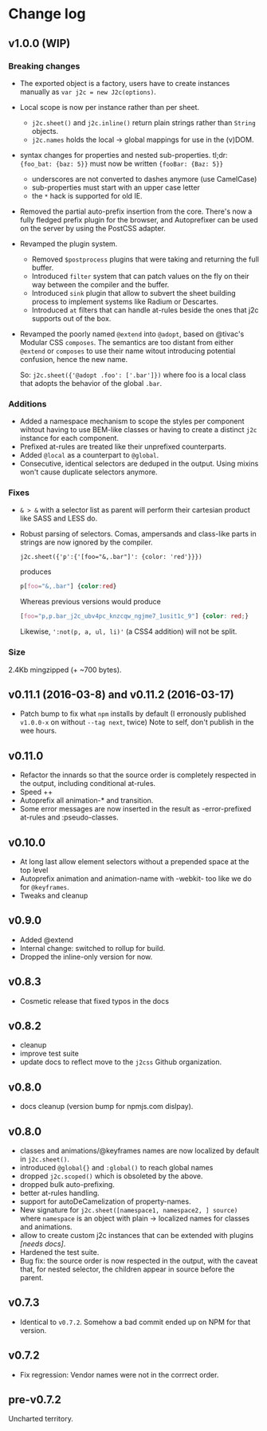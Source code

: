 # Change log

## v1.0.0 (WIP)

### Breaking changes
- The exported object is a factory, users have to create instances
  manually as `var j2c = new J2c(options)`.
- Local scope is now per instance rather than per sheet.
  - `j2c.sheet()` and `j2c.inline()` return plain strings rather than
    `String` objects.
  - `j2c.names` holds the local -> global mappings for use in the (v)DOM.
- syntax changes for properties and nested sub-properties.
  tl;dr: `{foo_bat: {baz: 5}}` must now be written `{fooBar: {Baz: 5}}`
  - underscores are not converted to dashes anymore (use CamelCase)
  - sub-properties must start with an upper case letter
  - the `*` hack is supported for old IE.
- Removed the partial auto-prefix insertion from the core. There's now a
  fully fledged prefix plugin for the browser, and Autoprefixer can be
  used on the server by using the PostCSS adapter.
- Revamped the plugin system.
  - Removed `$postprocess` plugins that were taking and returning the full
    buffer.
  - Introduced `filter` system that can patch values on the fly on their
    way between the compiler and the buffer.
  - Introduced `sink` plugin that allow to subvert the sheet building
    process to implement systems like Radium or Descartes.
  - Introduced `at` filters that can handle at-rules beside the ones that
    j2c supports out of the box.
- Revamped the poorly named `@extend` into `@adopt`, based on @tivac's
  Modular CSS `composes`. The semantics are too distant from either `@extend`
  or `composes` to use their name witout introducing potential confusion,
  hence the new name.

  So: `j2c.sheet({'@adopt .foo': ['.bar']})` where foo is a local class that
  adopts the behavior of the global `.bar`.

### Additions
- Added a namespace mechanism to scope the styles per component wihtout having to
  use BEM-like classes or having to create a distinct `j2c` instance for each
  component.
- Prefixed at-rules are treated like their unprefixed counterparts.
- Added `@local` as a counterpart to `@global`.
- Consecutive, identical selectors are deduped in the output. Using mixins
  won't cause duplicate selectors anymore.

### Fixes
- `& > &` with a selector list as parent will perform their cartesian product
  like SASS and LESS do.
- Robust parsing of selectors. Comas, ampersands and class-like parts
  in strings are now ignored by the compiler.

  ```JS
  j2c.sheet({'p':{'[foo="&,.bar"]': {color: 'red'}}})
  ```

  produces

  ```CSS
  p[foo="&,.bar"] {color:red}
  ```

  Whereas previous versions would produce

  ```CSS
  [foo="p,p.bar_j2c_ubv4pc_knzcqw_ngjme7_1usit1c_9"] {color: red;}
  ```

  Likewise, `':not(p, a, ul, li)'` (a CSS4 addition) will not be split.

### Size

2.4Kb mingzipped (+ ~700 bytes).

## v0.11.1 (2016-03-8) and v0.11.2 (2016-03-17)

- Patch bump to fix what `npm` installs by default (I erronously published `
  v1.0.0-x` on without `--tag next`, twice) Note to self, don't publish in
  the wee hours.

## v0.11.0

- Refactor the innards so that the source order is completely respected in
  the output, including conditional at-rules.
- Speed ++
- Autoprefix all animation-* and transition.
- Some error messages are now inserted in the result as -error-prefixed
  at-rules and :pseudo-classes.

## v0.10.0

- At long last allow element selectors without a prepended space at the top
  level
- Autoprefix animation and animation-name with -webkit- too like we do for
  `@keyframes`.
- Tweaks and cleanup

## v0.9.0

- Added @extend
- Internal change: switched to rollup for build.
- Dropped the inline-only version for now.

## v0.8.3

- Cosmetic release that fixed typos in the docs

## v0.8.2

- cleanup
- improve test suite
- update docs to reflect move to the `j2css` Github organization.

## v0.8.0

- docs cleanup (version bump for npmjs.com dislpay).

## v0.8.0

- classes and animations/@keyframes names are now localized by default in
  `j2c.sheet()`.
- introduced `@global{}` and `:global()` to reach global names
- dropped `j2c.scoped()` which is obsoleted by the above.
- dropped bulk auto-prefixing.
- better at-rules handling.
- support for autoDeCamelization of property-names.
- New signature for `j2c.sheet([namespace1, namespace2, ] source)` where
  `namespace` is an object with plain -> localized names for classes and
  animations.
- allow to create custom j2c instances that can be extended with plugins
  *[needs docs]*.
- Hardened the test suite.
- Bug fix: the source order is now respected in the output, with the caveat
  that, for nested selector, the children appear in source before the parent.

## v0.7.3

- Identical to `v0.7.2`. Somehow a bad commit ended up on NPM for that
  version.

## v0.7.2

- Fix regression: Vendor names were not in the corrrect order.

## pre-v0.7.2

Uncharted territory.